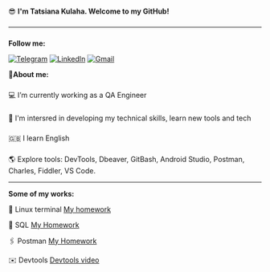 
#
:sunglasses: **I'm Tatsiana Kulaha. Welcome to my GitHub!**
###

___

###
 **Follow me:**

[![Telegram](https://img.shields.io/badge/-Telegram-090909?style=for-the-badge&logo=telegram&logoColor=27A0D9)](https://t.me/tatsianakulaha)
[![LinkedIn](https://img.shields.io/badge/-LinkedIn-090909?style=for-the-badge&logo=linkedin&logoColor=007BB6)](https://www.linkedin.com/in/tatsina-kulaha/)
[![Gmail](https://img.shields.io/badge/-Gmail-090909?style=for-the-badge&logo=gmail&logoColor=1195F5)](kulaha.tatsiana@gmail.com)





:information_desk_person:**About me:**
###
:computer: I’m currently working as a QA Engineer 
###
:open_book: I'm intersred in developing my technical skills, learn new tools and tech
###
:uk: I learn English 
###
:earth_americas: Explore tools: DevTools, Dbeaver, GitBash, Android Studio, Postman, Charles, Fiddler, VS Code.
_____
**Some of my works:**

 :pushpin: Linux terminal [My homework](https://github.com/TatsianaKul/Terminal/blob/main/TerminalHW.txt)

 :paperclip: SQL [My Homework](https://github.com/TatsianaKul/Terminal/tree/SQL)

 :paperclips: Postman [My Homework](https://github.com/TatsianaKul/Terminal/tree/Postman)
 
:envelope: Devtools [Devtools video](https://drive.google.com/file/d/1FDYA46KDrJ6A1Lk-kWaQWEYSf3stqEWM/view?usp=sharing)



